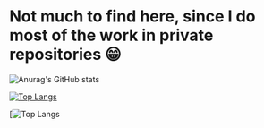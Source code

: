 # Not much to find here, since I do most of the work in private repositories 😁



![Anurag's GitHub stats](https://github-readme-stats.vercel.app/api?username=wayeet&show_icons=true&count_private=true&theme=vision-friendly-dark)


[![Top Langs](https://github-readme-stats.vercel.app/api/top-langs/?username=anuraghazra)](https://github.com/anuraghazra/github-readme-stats)




[![Top Langs](https://codepen.io/team/codepen/embed/preview/PNaGbb)
